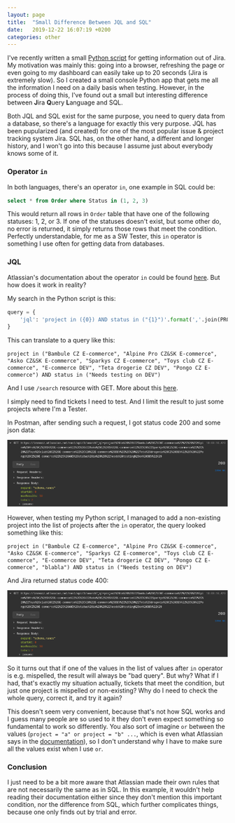 ```yaml
---
layout: page
title:  "Small Difference Between JQL and SQL"
date:   2019-12-22 16:07:19 +0200
categories: other
---
```


I've recently written a small [Python script](https://github.com/pavelsaman/jira-tasks) for getting information out of Jira. My motivation was mainly this: going into a browser, refreshing the page or even going to my dashboard can easily take up to 20 seconds (Jira is extremely slow). So I created a small console Python app that gets me all the information I need on a daily basis when testing. However, in the process of doing this, I've found out a small but interesting difference between **J**ira **Q**uery **L**anguage and SQL.

Both JQL and SQL exist for the same purpose, you need to query data from a database, so there's a language for exactly this very purpose. JQL has been pupularized (and created) for one of the most popular issue & project tracking system Jira. SQL has, on the other hand, a different and longer history, and I won't go into this because I assume just about everybody knows some of it.

### Operator `in`

In both languages, there's an operator `in`, one example in SQL could be:

```sql
select * from Order where Status in (1, 2, 3)
```

This would return all rows in `Order` table that have one of the following statuses: 1, 2, or 3. If one of the statuses doesn't exist, but some other do, no error is returned, it simply returns those rows that meet the condition. Perfectly understandable, for me as a SW Tester, this `in` operator is something I use often for getting data from databases.

### JQL

Atlassian's documentation about the operator `in` could be found [here](https://confluence.atlassian.com/jirasoftwarecloud/advanced-searching-operators-reference-764478341.html). But how does it work in reality?

My search in the Python script is this:

```python
query = {
    'jql': 'project in ({0}) AND status in ("{1}")'.format(','.join(PROJECTS), env)
}
```

This can translate to a query like this:

```
project in ("Bambule CZ E-commerce", "Alpine Pro CZ&SK E-commerce", "Asko CZ&SK E-commerce", "Sparkys CZ E-commerce", "Toys club CZ E-commerce", "E-commerce DEV", "Teta drogerie CZ DEV", "Pongo CZ E-commerce") AND status in ("Needs testing on DEV")
```

And I use `/search` resource with GET. More about this [here](https://developer.atlassian.com/cloud/jira/platform/rest/v3/?utm_source=%2Fcloud%2Fjira%2Fplatform%2Frest%2F&utm_medium=302#api-rest-api-3-search-get).

I simply need to find tickets I need to test. And I limit the result to just some projects where I'm a Tester.

In Postman, after sending such a request, I got status code 200 and some json data:

![image](/images/jira_req.png)

However, when testing my Python script, I managed to add a non-existing project into the list of projects after the `in` operator, the query looked something like this:

```
project in ("Bambule CZ E-commerce", "Alpine Pro CZ&SK E-commerce", "Asko CZ&SK E-commerce", "Sparkys CZ E-commerce", "Toys club CZ E-commerce", "E-commerce DEV", "Teta drogerie CZ DEV", "Pongo CZ E-commerce", "blabla") AND status in ("Needs testing on DEV")
```

And Jira returned status code 400:

![image](/images/jira_req.png)

So it turns out that if one of the values in the list of values after `in` operator is e.g. mispelled, the result will always be "bad query". But why? What if I had, that's exactly my situation actually, tickets that meet the condition, but just one project is mispelled or non-existing? Why do I need to check the whole query, correct it, and try it again?

This doesn't seem very convenient, because that's not how SQL works and I guess many people are so used to it they don't even expect something so fundamental to work so differently. You also sort of imagine `or` between the values (`project = "a" or project = "b" ...`, which is even what Atlassian says in the [documentation](https://confluence.atlassian.com/jirasoftwarecloud/advanced-searching-operators-reference-764478341.html)), so I don't understand why I have to make sure all the values exist when I use `or`.

### Conclusion

I just need to be a bit more aware that Atlassian made their own rules that are not necessarily the same as in SQL. In this example, it wouldn't help reading their documentation either since they don't mention this important condition, nor the difference from SQL, which further complicates things, because one only finds out by trial and error.

